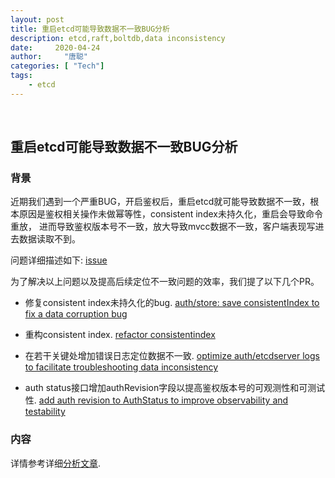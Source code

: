 ```yaml
---
layout: post
title: 重启etcd可能导致数据不一致BUG分析
description: etcd,raft,boltdb,data inconsistency
date:     2020-04-24
author:     "唐聪"
categories: [ "Tech"]
tags:
    - etcd
---
```


​

## 重启etcd可能导致数据不一致BUG分析

### 背景

近期我们遇到一个严重BUG，开启鉴权后，重启etcd就可能导致数据不一致，根本原因是鉴权相关操作未做幂等性，consistent index未持久化，重启会导致命令重放，
进而导致鉴权版本号不一致，放大导致mvcc数据不一致，客户端表现写进去数据读取不到。

问题详细描述如下:
[issue](https://github.com/etcd-io/etcd/issues/11651)

为了解决以上问题以及提高后续定位不一致问题的效率，我们提了以下几个PR。

* 修复consistent index未持久化的bug.
[auth/store: save consistentIndex to fix a data corruption bug](https://github.com/etcd-io/etcd/pull/11652)

* 重构consistent index.
[refactor consistentindex](https://github.com/etcd-io/etcd/pull/11699)

* 在若干关键处增加错误日志定位数据不一致.
[optimize auth/etcdserver logs to facilitate troubleshooting data inconsistency](https://github.com/etcd-io/etcd/pull/11670)

* auth status接口增加authRevision字段以提高鉴权版本号的可观测性和可测试性.
[add auth revision to AuthStatus to improve observability and testability](https://github.com/etcd-io/etcd/pull/11659)

### 内容

详情参考详细[分析文章](https://mp.weixin.qq.com/s/VJi1jzTK2G7bH1pi4ND7Yw).
